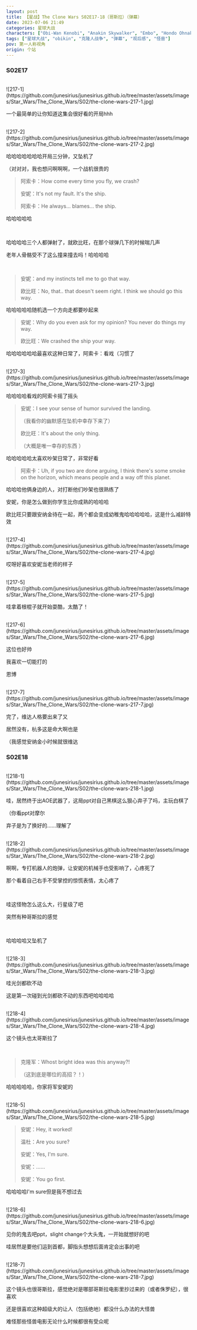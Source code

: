 ```yaml
---
layout: post
title: 【星战】The Clone Wars S02E17-18（哥斯拉）（弹幕）
date: 2023-07-06 21:49
categories: 星球大战
characters: ["Obi-Wan Kenobi", "Anakin Skywalker", "Embo", "Hondo Ohnaka"]
tags: ["星球大战", "obikin", "克隆人战争", "弹幕", "观后感", "怪兽"]
pov: 第一人称视角
origin: 个站
---
```


### S02E17

<br>
![217-1](https://github.com/junesirius/junesirius.github.io/tree/master/assets/images/Star_Wars/The_Clone_Wars/S02/the-clone-wars-217-1.jpg)

一个最简单的让你知道这集会很好看的开局hhh

<br>
![217-2](https://github.com/junesirius/junesirius.github.io/tree/master/assets/images/Star_Wars/The_Clone_Wars/S02/the-clone-wars-217-2.jpg)

哈哈哈哈哈哈哈开局三分钟，又坠机了

（对对对，我也想问啊啊啊，一个战机很贵的

> 阿索卡：How come every time you fly, we crash?
>
> 安妮：It's not my fault. It's the ship.
>
> 阿索卡：He always... blames... the ship.

哈哈哈哈哈

<br>

哈哈哈哈三个人都弹射了，就欧比旺，在那个球弹几下的时候喘几声

老年人骨骼受不了这么撞来撞去吗！哈哈哈哈

<br>

> 安妮：and my instincts tell me to go that way.
>
> 欧比旺：No, that.. that doesn't seem right. I think we should go this way.

哈哈哈哈哈随机选一个方向走都要吵起来

> 安妮：Why do you even ask for my opinion? You never do things my way.
>
> 欧比旺：We crashed the ship your way.

哈哈哈哈哈哈最喜欢这种日常了，阿索卡：看戏（习惯了

<br>
![217-3](https://github.com/junesirius/junesirius.github.io/tree/master/assets/images/Star_Wars/The_Clone_Wars/S02/the-clone-wars-217-3.jpg)

哈哈哈哈看戏的阿索卡摇了摇头

> 安妮：I see your sense of humor survived the landing.
>
> （我看你的幽默感在坠机中幸存下来了）
>
> 欧比旺：It's about the only thing.
>
> （大概是唯一幸存的东西 ）

哈哈哈哈哈太喜欢吵架日常了，非常好看

> 阿索卡：Uh, if you two are done arguing, I think there's some smoke on the horizon, which means people and a way off this planet.

哈哈哈他俩身边的人，对打断他们吵架也很熟练了

安妮，你是怎么做到你学生比你成熟的哈哈哈

欧比旺只要跟安纳金待在一起，两个都会变成幼稚鬼哈哈哈哈哈，这是什么减龄特效

<br>
![217-4](https://github.com/junesirius/junesirius.github.io/tree/master/assets/images/Star_Wars/The_Clone_Wars/S02/the-clone-wars-217-4.jpg)

哎呀好喜欢安妮当老师的样子

<br>
![217-5](https://github.com/junesirius/junesirius.github.io/tree/master/assets/images/Star_Wars/The_Clone_Wars/S02/the-clone-wars-217-5.jpg)

哇拿着根棍子就开始耍酷，太酷了！

<br>
![217-6](https://github.com/junesirius/junesirius.github.io/tree/master/assets/images/Star_Wars/The_Clone_Wars/S02/the-clone-wars-217-6.jpg)

这位也好帅

我喜欢一切能打的

恩博

<br>
![217-7](https://github.com/junesirius/junesirius.github.io/tree/master/assets/images/Star_Wars/The_Clone_Wars/S02/the-clone-wars-217-7.jpg)

完了，维达人格要出来了又

居然没有，杭多这是命大啊也是

（我感觉安纳金小时候就很维达

### S02E18

<br>
![218-1](https://github.com/junesirius/junesirius.github.io/tree/master/assets/images/Star_Wars/The_Clone_Wars/S02/the-clone-wars-218-1.jpg)

哇，居然终于出AOE武器了，这局ppt对自己黑棋这么狠心弃子了吗，主玩白棋了

（你看ppt对摩尔

弃子是为了换好的……理解了

<br>
![218-2](https://github.com/junesirius/junesirius.github.io/tree/master/assets/images/Star_Wars/The_Clone_Wars/S02/the-clone-wars-218-2.jpg)

啊啊，专打机器人的炮弹，让安妮的机械手也受影响了，心疼死了

那个看着自己右手不受掌控的惊慌表情，太心疼了

<br>

哇这怪物怎么这么大，行星级了吧

突然有种哥斯拉的感觉

<br>

哈哈哈哈又坠机了

<br>
![218-3](https://github.com/junesirius/junesirius.github.io/tree/master/assets/images/Star_Wars/The_Clone_Wars/S02/the-clone-wars-218-3.jpg)

哇光剑都砍不动

这是第一次碰到光剑都砍不动的东西吧哈哈哈哈

<br>
![218-4](https://github.com/junesirius/junesirius.github.io/tree/master/assets/images/Star_Wars/The_Clone_Wars/S02/the-clone-wars-218-4.jpg)

这个镜头也太哥斯拉了

<br>

> 克隆军：Whost bright idea was this anyway?!
>
> （这到底是哪位的高招？！）

哈哈哈哈哈，你家将军安妮的

<br>
![218-5](https://github.com/junesirius/junesirius.github.io/tree/master/assets/images/Star_Wars/The_Clone_Wars/S02/the-clone-wars-218-5.jpg)

> 安妮：Hey, it worked!
>
> 温杜：Are you sure?
>
> 安妮：Yes, I'm sure.
>
> 安妮：……
>
> 安妮：You go first.

哈哈哈哈I'm sure但是我不想过去

<br>
![218-6](https://github.com/junesirius/junesirius.github.io/tree/master/assets/images/Star_Wars/The_Clone_Wars/S02/the-clone-wars-218-6.jpg)

见你的鬼去吧ppt，slight change个大头鬼，一开始就想好的吧

哇居然是要他们运到首都，脚指头想想后面肯定会出事的吧

<br>
![218-7](https://github.com/junesirius/junesirius.github.io/tree/master/assets/images/Star_Wars/The_Clone_Wars/S02/the-clone-wars-218-7.jpg)

这个镜头也很哥斯拉，感觉绝对是哪部哥斯拉电影里抄过来的（或者侏罗纪），很喜欢

还是很喜欢这种超级大的让人（包括绝地）都没什么办法的大怪兽

难怪那些怪兽电影无论什么时候都很有受众呢
